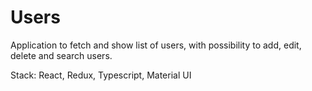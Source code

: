 # Users
Application to fetch and show list of users, with possibility to add, edit, delete and search users.

Stack: React, Redux, Typescript, Material UI
 
